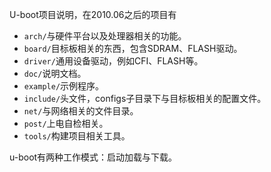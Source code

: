 U-boot项目说明，在2010.06之后的项目有

* `arch/`与硬件平台以及处理器相关的功能。
* `board/`目标板相关的东西，包含SDRAM、FLASH驱动。
* `driver/`通用设备驱动，例如CFI、FLASH等。
* `doc/`说明文档。
* `example/`示例程序。
* `include/`头文件，configs子目录下与目标板相关的配置文件。
* `net/`与网络相关的文件目录。
* `post/`上电自检相关。
* `tools/`构建项目相关工具。

u-boot有两种工作模式：启动加载与下载。



